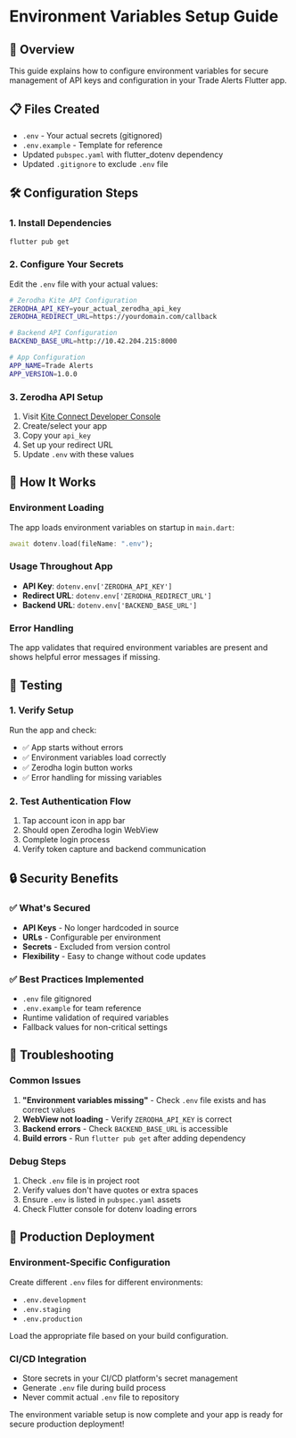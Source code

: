 # Environment Variables Setup Guide

## 🔐 Overview
This guide explains how to configure environment variables for secure management of API keys and configuration in your Trade Alerts Flutter app.

## 📋 Files Created
- `.env` - Your actual secrets (gitignored)
- `.env.example` - Template for reference
- Updated `pubspec.yaml` with flutter_dotenv dependency
- Updated `.gitignore` to exclude `.env` file

## 🛠️ Configuration Steps

### 1. Install Dependencies
```bash
flutter pub get
```

### 2. Configure Your Secrets
Edit the `.env` file with your actual values:

```bash
# Zerodha Kite API Configuration
ZERODHA_API_KEY=your_actual_zerodha_api_key
ZERODHA_REDIRECT_URL=https://yourdomain.com/callback

# Backend API Configuration
BACKEND_BASE_URL=http://10.42.204.215:8000

# App Configuration
APP_NAME=Trade Alerts
APP_VERSION=1.0.0
```

### 3. Zerodha API Setup
1. Visit [Kite Connect Developer Console](https://developers.zerodha.com/)
2. Create/select your app
3. Copy your `api_key`
4. Set up your redirect URL
5. Update `.env` with these values

## 🔧 How It Works

### Environment Loading
The app loads environment variables on startup in `main.dart`:
```dart
await dotenv.load(fileName: ".env");
```

### Usage Throughout App
- **API Key**: `dotenv.env['ZERODHA_API_KEY']`
- **Redirect URL**: `dotenv.env['ZERODHA_REDIRECT_URL']`
- **Backend URL**: `dotenv.env['BACKEND_BASE_URL']`

### Error Handling
The app validates that required environment variables are present and shows helpful error messages if missing.

## 🚀 Testing

### 1. Verify Setup
Run the app and check:
- ✅ App starts without errors
- ✅ Environment variables load correctly
- ✅ Zerodha login button works
- ✅ Error handling for missing variables

### 2. Test Authentication Flow
1. Tap account icon in app bar
2. Should open Zerodha login WebView
3. Complete login process
4. Verify token capture and backend communication

## 🔒 Security Benefits

### ✅ What's Secured
- **API Keys** - No longer hardcoded in source
- **URLs** - Configurable per environment
- **Secrets** - Excluded from version control
- **Flexibility** - Easy to change without code updates

### ✅ Best Practices Implemented
- `.env` file gitignored
- `.env.example` for team reference
- Runtime validation of required variables
- Fallback values for non-critical settings

## 🐛 Troubleshooting

### Common Issues
1. **"Environment variables missing"** - Check `.env` file exists and has correct values
2. **WebView not loading** - Verify `ZERODHA_API_KEY` is correct
3. **Backend errors** - Check `BACKEND_BASE_URL` is accessible
4. **Build errors** - Run `flutter pub get` after adding dependency

### Debug Steps
1. Check `.env` file is in project root
2. Verify values don't have quotes or extra spaces
3. Ensure `.env` is listed in `pubspec.yaml` assets
4. Check Flutter console for dotenv loading errors

## 📱 Production Deployment

### Environment-Specific Configuration
Create different `.env` files for different environments:
- `.env.development`
- `.env.staging`
- `.env.production`

Load the appropriate file based on your build configuration.

### CI/CD Integration
- Store secrets in your CI/CD platform's secret management
- Generate `.env` file during build process
- Never commit actual `.env` file to repository

The environment variable setup is now complete and your app is ready for secure production deployment!
